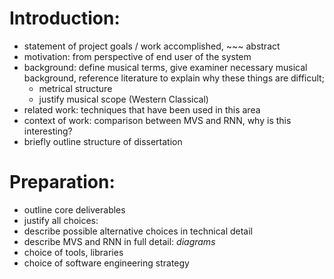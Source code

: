 # Introduction:
 - statement of project goals / work accomplished, ~~~ abstract
 - motivation: from perspective of end user of the system
 - background: define musical terms, give examiner necessary musical background,
   reference literature to explain why these things are difficult; 
   - metrical structure
   - justify musical scope (Western Classical)
 - related work: techniques that have been used in this area
 - context of work: comparison between MVS and RNN, why is this interesting?
 - briefly outline structure of dissertation

# Preparation:
 - outline core deliverables
 - justify all choices:
  - describe possible alternative choices in technical detail
  - describe MVS and RNN in full detail: *diagrams*
  - choice of tools, libraries
  - choice of software engineering strategy




